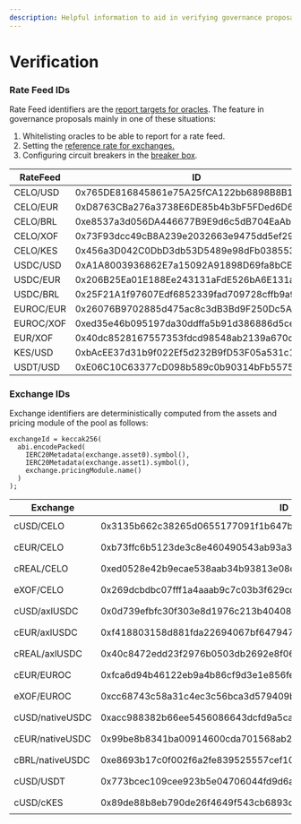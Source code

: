 ```yaml
---
description: Helpful information to aid in verifying governance proposals
---
```


# Verification

### Rate Feed IDs

Rate Feed identifiers are the [report targets for oracles](../../developers/smart-contracts/sortedoracles.md). The feature in governance proposals mainly in one of these situations:

1. Whitelisting oracles to be able to report for a rate feed.
2. Setting the [reference rate for exchanges. ](../../developers/smart-contracts/bipoolmanager.md#poolexchange)
3. Configuring circuit breakers in the [breaker box](../../developers/smart-contracts/breakerbox.md).

<table><thead><tr><th width="143.33333333333331">RateFeed</th><th width="295">ID</th><th>Explanation</th></tr></thead><tbody>
<tr><td>CELO/USD</td><td>0x765DE816845861e75A25fCA122bb6898B8B1282a</td><td>The <a href="https://explorer.celo.org/mainnet/address/0x765DE816845861e75A25fCA122bb6898B8B1282a">cUSD contract address</a></td></tr>
<tr><td>CELO/EUR</td><td>0xD8763CBa276a3738E6DE85b4b3bF5FDed6D6cA73</td><td>The <a href="https://explorer.celo.org/mainnet/address/0xD8763CBa276a3738E6DE85b4b3bF5FDed6D6cA73">cEUR contract address</a></td></tr>
<tr><td>CELO/BRL</td><td>0xe8537a3d056DA446677B9E9d6c5dB704EaAb4787</td><td>The <a href="https://explorer.celo.org/mainnet/address/0xe8537a3d056DA446677B9E9d6c5dB704EaAb4787">cREAL contract address</a></td></tr>
<tr><td>CELO/XOF</td><td>0x73F93dcc49cB8A239e2032663e9475dd5ef29A08</td><td>The <a href="https://explorer.celo.org/mainnet/address/0x73F93dcc49cB8A239e2032663e9475dd5ef29A08">eXOF contract address </a></td></tr>
<tr><td>CELO/KES</td><td>0x456a3D042C0DbD3db53D5489e98dFb038553B0d0</td><td>The <a href="https://explorer.celo.org/mainnet/address/0x456a3D042C0DbD3db53D5489e98dFb038553B0d0">cKES contract address </a></td></tr>
<tr><td>USDC/USD</td><td>0xA1A8003936862E7a15092A91898D69fa8bCE290c</td><td><code>address(uint160(uint256(keccak256("USDCUSD"))))</code></td>
</tr><tr><td>USDC/EUR</td><td>0x206B25Ea01E188Ee243131aFdE526bA6E131a016</td><td><code>address(uint160(uint256(keccak256("USDCEUR"))))</code></td></tr>
<tr><td>USDC/BRL</td><td>0x25F21A1f97607Edf6852339fad709728cffb9a9d</td><td><code>address(uint160(uint256(keccak256("USDCBRL"))))</code></td></tr>
<tr><td>EUROC/EUR</td><td>0x26076B9702885d475ac8c3dB3Bd9F250Dc5A318B</td><td><code>address(uint160(uint256(keccak256("EUROCEUR"))))</code></td></tr>
<tr><td>EUROC/XOF</td><td>0xed35e46b095197da30ddffa5b91d386886d5ce0d</td><td><code>address(uint160(uint256(keccak256("EUROCXOF"))))</code></td></tr>
<tr><td>EUR/XOF</td><td>0x40dc8528167557353fdcd98548ab2139a670dd0b</td><td><code>address(uint160(uint256(keccak256("EURXOF"))))</code></td></tr>
<tr><td>KES/USD</td><td>0xbAcEE37d31b9f022Ef5d232B9fD53F05a531c169</td><td><code>address(uint160(uint256(keccak256("KESUSD"))))</code></td></tr>
<tr><td>USDT/USD</td><td>0xE06C10C63377cD098b589c0b90314bFb55751558</td><td><code>address(uint160(uint256(keccak256("USDTUSD"))))</code></td></tr>
</tbody></table>

### Exchange IDs

Exchange identifiers are deterministically computed from the assets and pricing module of the pool as follows:

```solidity
exchangeId = keccak256(
  abi.encodePacked(
    IERC20Metadata(exchange.asset0).symbol(),
    IERC20Metadata(exchange.asset1).symbol(),
    exchange.pricingModule.name()
  )
);
```

<table><thead><tr><th width="176.33333333333331">Exchange</th><th>ID</th><th>Explanation</th></tr></thead><tbody>
<tr><td>cUSD/CELO</td><td>0x3135b662c38265d0655177091f1b647b4fef511103d06c016efdf18b46930d2c</td><td><code>keccak256(abi.encodePacked("cUSD", "CELO", "ConstantProduct"))</code></td></tr>
<tr><td>cEUR/CELO</td><td>0xb73ffc6b5123de3c8e460490543ab93a3be7d70824f1666343df49e219199b8c</td><td><code>keccak256(abi.encodePacked("cEUR", "CELO", "ConstantProduct"))</code></td></tr>
<tr><td>cREAL/CELO</td><td>0xed0528e42b9ecae538aab34b93813e08de03f8ac4a894b277ef193e67275bbae</td><td><code>keccak256(abi.encodePacked("cREAL", "CELO", "ConstantProduct"))</code></td></tr>
<tr><td>eXOF/CELO</td><td>0x269dcbdbc07fff1a4aaab9c7c03b3f629cd9bbed49aa0efebab874e4da1ffd07</td><td><code>keccak256(abi.encodePacked("eXOF", "CELO", "ConstantProduct"))</code></td></tr>
<tr><td>cUSD/axlUSDC</td><td>0x0d739efbfc30f303e8d1976c213b4040850d1af40f174f4169b846f6fd3d2f20</td><td><code>keccak256(abi.encodePacked("cUSD", "axlUSDC", "ConstantSum"))</code></td></tr>
<tr><td>cEUR/axlUSDC</td><td>0xf418803158d881fda22694067bf6479476cec22ecfeeca2f6a65a6259bdbb9c0</td><td><code>keccak256(abi.encodePacked("cEUR", "axlUSDC", "ConstantSum"))</code></td></tr>
<tr><td>cREAL/axlUSDC</td><td>0x40c8472edd23f2976b0503db2692e8f06f0eb52db690e84697cad36a6b44e2df</td><td><code>keccak256(abi.encodePacked("cREAL", "axlUSDC", "ConstantSum"))</code></td></tr>
<tr><td>cEUR/EUROC</td><td>0xfca6d94b46122eb9a4b86cf9d3e1e856fea8a826d0fc26c5baf17c43fbaf0f48</td><td><code>keccak256(abi.encodePacked("cEUR", "axlEUROC", "ConstantSum"))</code></td></tr>
<tr><td>eXOF/EUROC</td><td>0xcc68743c58a31c4ec3c56bca3d579409b4e2424e5f37e54a85f917b22af74e7c</td><td><code>keccak256(abi.encodePacked("eXOF", "axlEUROC", "ConstantSum"))</code></td></tr>
<tr><td>cUSD/nativeUSDC</td><td>0xacc988382b66ee5456086643dcfd9a5ca43dd8f428f6ef22503d8b8013bcffd7</td><td><code>keccak256(abi.encodePacked("cUSD", "USDC", "ConstantSum"))</code></td></tr>
<tr><td>cEUR/nativeUSDC</td><td>0x99be8b8341ba00914600cda701568ab27eea9aca7a32fa48c26e07b86841020c</td><td><code>keccak256(abi.encodePacked("cEUR", "USDC", "ConstantSum"))</code></td></tr>
<tr><td>cBRL/nativeUSDC</td><td>0xe8693b17c0f002f6a2fe839525557cef10dfeacef9e16c9bbdcb01c57933ce58</td><td><code>keccak256(abi.encodePacked("cREAL", "USDC", "ConstantSum"))</code></td>
<tr><td>cUSD/USDT</td><td>0x773bcec109cee923b5e04706044fd9d6a5121b1a6a4c059c36fdbe5b845d4e9b</td><td><code>keccak256(abi.encodePacked("cUSD", "USD₮", "ConstantSum"))</code></td>
<tr><td>cUSD/cKES</td><td>0x89de88b8eb790de26f4649f543cb6893d93635c728ac857f0926e842fb0d298b</td><td><code>keccak256(abi.encodePacked("cUSD", "cKES", "ConstantSum"))</code></td>
</tr></tbody></table>
